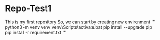 # Repo-Test1

This is my first repository
So, we can start by creating new environment
'''
python3 -m venv venv
venv\Scripts\activate.bat
pip install --upgrade pip
pip install -r requirement.txt
''' 
